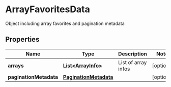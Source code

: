 

# ArrayFavoritesData

Object including array favorites and pagination metadata

## Properties

Name | Type | Description | Notes
------------ | ------------- | ------------- | -------------
**arrays** | [**List&lt;ArrayInfo&gt;**](ArrayInfo.md) | List of array infos |  [optional]
**paginationMetadata** | [**PaginationMetadata**](PaginationMetadata.md) |  |  [optional]



